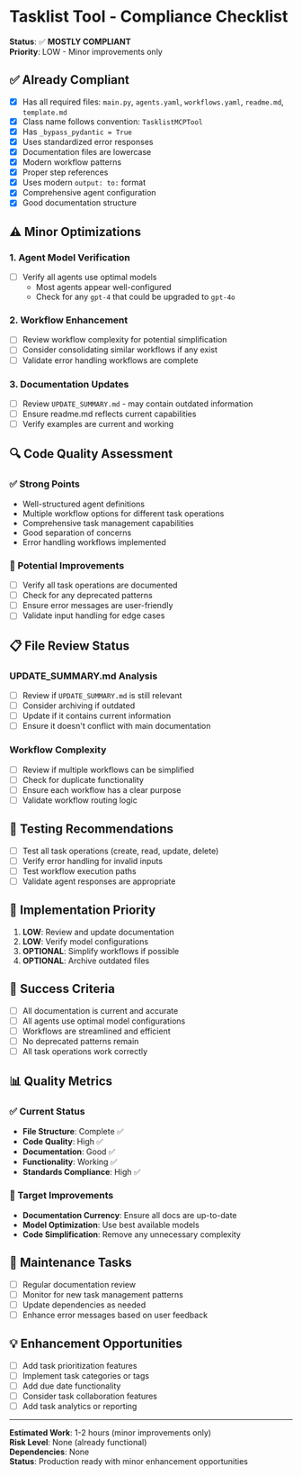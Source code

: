 # Tasklist Tool - Compliance Checklist

**Status**: ✅ **MOSTLY COMPLIANT**  
**Priority**: LOW - Minor improvements only

## ✅ Already Compliant

- [x] Has all required files: `main.py`, `agents.yaml`, `workflows.yaml`, `readme.md`, `template.md`
- [x] Class name follows convention: `TasklistMCPTool`
- [x] Has `_bypass_pydantic = True`
- [x] Uses standardized error responses
- [x] Documentation files are lowercase
- [x] Modern workflow patterns
- [x] Proper step references
- [x] Uses modern `output: to:` format
- [x] Comprehensive agent configuration
- [x] Good documentation structure

## ⚠️ Minor Optimizations

### 1. Agent Model Verification
- [ ] Verify all agents use optimal models
  - Most agents appear well-configured
  - Check for any `gpt-4` that could be upgraded to `gpt-4o`

### 2. Workflow Enhancement
- [ ] Review workflow complexity for potential simplification
- [ ] Consider consolidating similar workflows if any exist
- [ ] Validate error handling workflows are complete

### 3. Documentation Updates
- [ ] Review `UPDATE_SUMMARY.md` - may contain outdated information
- [ ] Ensure readme.md reflects current capabilities
- [ ] Verify examples are current and working

## 🔍 Code Quality Assessment

### ✅ Strong Points
- Well-structured agent definitions
- Multiple workflow options for different task operations
- Comprehensive task management capabilities
- Good separation of concerns
- Error handling workflows implemented

### 🔧 Potential Improvements
- [ ] Verify all task operations are documented
- [ ] Check for any deprecated patterns
- [ ] Ensure error messages are user-friendly
- [ ] Validate input handling for edge cases

## 📋 File Review Status

### UPDATE_SUMMARY.md Analysis
- [ ] Review if `UPDATE_SUMMARY.md` is still relevant
- [ ] Consider archiving if outdated
- [ ] Update if it contains current information
- [ ] Ensure it doesn't conflict with main documentation

### Workflow Complexity
- [ ] Review if multiple workflows can be simplified
- [ ] Check for duplicate functionality
- [ ] Ensure each workflow has a clear purpose
- [ ] Validate workflow routing logic

## 🧪 Testing Recommendations

- [ ] Test all task operations (create, read, update, delete)
- [ ] Verify error handling for invalid inputs
- [ ] Test workflow execution paths
- [ ] Validate agent responses are appropriate

## 📅 Implementation Priority

1. **LOW**: Review and update documentation
2. **LOW**: Verify model configurations
3. **OPTIONAL**: Simplify workflows if possible
4. **OPTIONAL**: Archive outdated files

## 🎯 Success Criteria

- [ ] All documentation is current and accurate
- [ ] All agents use optimal model configurations
- [ ] Workflows are streamlined and efficient
- [ ] No deprecated patterns remain
- [ ] All task operations work correctly

## 📊 Quality Metrics

### ✅ Current Status
- **File Structure**: Complete ✅
- **Code Quality**: High ✅
- **Documentation**: Good ✅
- **Functionality**: Working ✅
- **Standards Compliance**: High ✅

### 🎯 Target Improvements
- **Documentation Currency**: Ensure all docs are up-to-date
- **Model Optimization**: Use best available models
- **Code Simplification**: Remove any unnecessary complexity

## 🔄 Maintenance Tasks

- [ ] Regular documentation review
- [ ] Monitor for new task management patterns
- [ ] Update dependencies as needed
- [ ] Enhance error messages based on user feedback

## 💡 Enhancement Opportunities

- [ ] Add task prioritization features
- [ ] Implement task categories or tags
- [ ] Add due date functionality
- [ ] Consider task collaboration features
- [ ] Add task analytics or reporting

---

**Estimated Work**: 1-2 hours (minor improvements only)  
**Risk Level**: None (already functional)  
**Dependencies**: None  
**Status**: Production ready with minor enhancement opportunities
